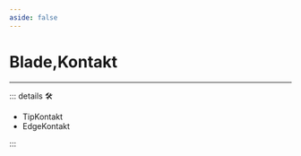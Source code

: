 ```yaml
---
aside: false
---
```

# Blade,Kontakt

---

<!-- =================================================== -->
<!-- =================================================== -->
<!-- =================================================== -->
<!-- =================================================== -->
<!-- =================================================== -->
::: details 🛠

- TipKontakt
- EdgeKontakt

:::
